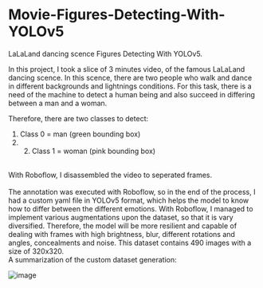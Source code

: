 # Movie-Figures-Detecting-With-YOLOv5

LaLaLand dancing scence Figures Detecting With YOLOv5.

In this project, I took a slice of 3 minutes video, of the famous LaLaLand dancing scence.
In this scence, there are two people who walk and dance in different backgrounds and lightnings conditions.
For this task, there is a need of the machine to detect a human being and also succeed in differing between a man and a woman.<br>

Therefore, there are two classes to detect:<br>
1. Class 0 = man (green bounding box)
2. 2.	Class 1 = woman (pink bounding box)
<br>
With Roboflow, I disassembled the video to seperated frames.<br>
<br>
The annotation was executed with Roboflow, so in the end of the process, I had a custom yaml file in YOLOv5 format, which helps the model to know how to differ between the different emotions.
With Roboflow, I managed to implement various augmentations upon the dataset, so that it is vary diversified. Therefore, the model will be more resilient and capable of dealing with frames with high brightness, blur, different rotations and angles, concealments and noise.
This dataset contains 490 images with a size of 320x320.
<br>
A summarization of the custom dataset generation:

![image](https://user-images.githubusercontent.com/121958931/220985357-962bca8c-5e70-4fab-8562-ad8a69bab14a.png)
